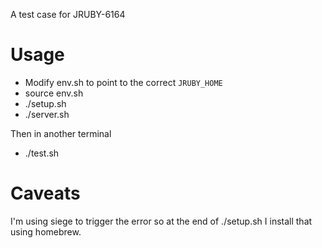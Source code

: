 A test case for JRUBY-6164

# Usage

* Modify env.sh to point to the correct `JRUBY_HOME`
* source env.sh
* ./setup.sh
* ./server.sh

Then in another terminal

* ./test.sh

# Caveats

I'm using siege to trigger the error so at the end of ./setup.sh I install that using homebrew.
